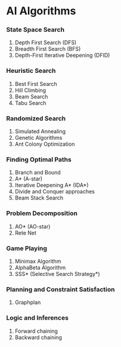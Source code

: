# AI Algorithms

### State Space Search

1. Depth First Search (DFS)
2. Breadth First Search (BFS)
3. Depth-First Iterative Deepening (DFID)

### Heuristic Search

1. Best First Search
2. Hill Climbing
3. Beam Search
4. Tabu Search

### Randomized Search

1. Simulated Annealing
2. Genetic Algorithms
3. Ant Colony Optimization

### Finding Optimal Paths

1. Branch and Bound
2. A* (A-star)
3. Iterative Deepening A* (IDA*)
4. Divide and Conquer approaches
5. Beam Stack Search

### Problem Decomposition

1. AO* (AO-star)
2. Rete Net

### Game Playing

1. Minimax Algorithm
2. AlphaBeta Algorithm
3. SSS* (Selective Search Strategy*)

### Planning and Constraint Satisfaction

1. Graphplan

### Logic and Inferences

1. Forward chaining
2. Backward chaining





